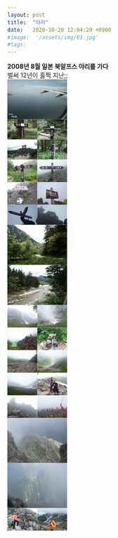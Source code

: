 ```yaml
---
layout: post
title:  "야리"
date:   2020-10-20 12:04:29 +0900
#image:  '/assets/img/01.jpg'
#tags:   
---
```


**2008년 8월 일본 북알프스 야리를 가다**<br>
벌써 12년이 훌쩍 지난;;<br> 
![일본북알프스야리01](/assets/img/road/01.jpg)